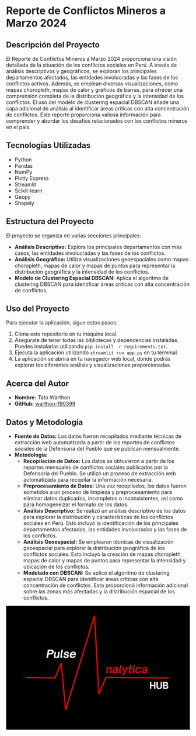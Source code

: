 # Reporte de Conflictos Mineros a Marzo 2024

## Descripción del Proyecto

El Reporte de Conflictos Mineros a Marzo 2024 proporciona una visión detallada de la situación de los conflictos sociales en Perú. A través de análisis descriptivos y geográficos, se exploran los principales departamentos afectados, las entidades involucradas y las fases de los conflictos activos. Además, se emplean diversas visualizaciones, como mapas choropleth, mapas de calor y gráficos de barras, para ofrecer una comprensión completa de la distribución geográfica y la intensidad de los conflictos. El uso del modelo de clustering espacial DBSCAN añade una capa adicional de análisis al identificar áreas críticas con alta concentración de conflictos. Este reporte proporciona valiosa información para comprender y abordar los desafíos relacionados con los conflictos mineros en el país.

## Tecnologías Utilizadas

- Python
- Pandas
- NumPy
- Plotly Express
- Streamlit
- Scikit-learn
- Geopy
- Shapely

## Estructura del Proyecto

El proyecto se organiza en varias secciones principales:

- **Análisis Descriptivo:** Explora los principales departamentos con más casos, las entidades involucradas y las fases de los conflictos.
- **Análisis Geográfico:** Utiliza visualizaciones geoespaciales como mapas choropleth, mapas de calor y mapas de puntos para representar la distribución geográfica y la intensidad de los conflictos.
- **Modelo de Clustering Espacial DBSCAN:** Aplica el algoritmo de clustering DBSCAN para identificar áreas críticas con alta concentración de conflictos.

## Uso del Proyecto

Para ejecutar la aplicación, sigue estos pasos:

1. Clona este repositorio en tu máquina local.
2. Asegúrate de tener todas las bibliotecas y dependencias instaladas. Puedes instalarlas utilizando `pip install -r requirements.txt`.
3. Ejecuta la aplicación utilizando `streamlit run app.py` en tu terminal.
4. La aplicación se abrirá en tu navegador web local, donde podrás explorar los diferentes análisis y visualizaciones proporcionadas.

## Acerca del Autor

- **Nombre:** Tato Warthon
- **GitHub:** [warthon-190399](https://github.com/warthon-190399)

## Datos y Metodología

- **Fuente de Datos:** Los datos fueron recopilados mediante técnicas de extracción web automatizada a partir de los reportes de conflictos sociales de la Defensoría del Pueblo que se publican mensualmente.
- **Metodología:** 
    - **Recopilación de Datos:** Los datos se obtuvieron a partir de los reportes mensuales de conflictos sociales publicados por la Defensoría del Pueblo. Se utilizó un proceso de extracción web automatizada para recopilar la información necesaria.
    - **Preprocesamiento de Datos:** Una vez recopilados, los datos fueron sometidos a un proceso de limpieza y preprocesamiento para eliminar datos duplicados, incompletos o inconsistentes, así como para homogeneizar el formato de los datos.
    - **Análisis Descriptivo:** Se realizó un análisis descriptivo de los datos para explorar la distribución y características de los conflictos sociales en Perú. Esto incluyó la identificación de los principales departamentos afectados, las entidades involucradas y las fases de los conflictos.
    - **Análisis Geoespacial:** Se emplearon técnicas de visualización geoespacial para explorar la distribución geográfica de los conflictos sociales. Esto incluyó la creación de mapas choropleth, mapas de calor y mapas de puntos para representar la intensidad y ubicación de los conflictos.
    - **Modelado con DBSCAN:** Se aplicó el algoritmo de clustering espacial DBSCAN para identificar áreas críticas con alta concentración de conflictos. Esto proporcionó información adicional sobre las zonas más afectadas y la distribución espacial de los conflictos.

![logo](logoPulseNegro.png)
